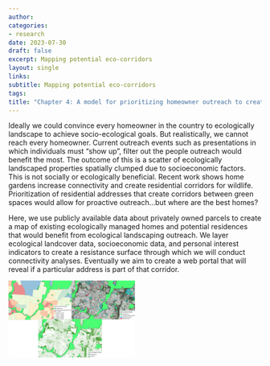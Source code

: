 ```yaml
---
author: 
categories:
- research
date: 2023-07-30
draft: false
excerpt: Mapping potential eco-corridors
layout: single
links:
subtitle: Mapping potential eco-corridors
tags:
title: "Chapter 4: A model for prioritizing homeowner outreach to create networks of urban eco-corridors"
---
```


Ideally we could convince every homeowner in the country to ecologically landscape to achieve socio-ecological goals. But realistically, we cannot reach every homeowner. Current outreach events such as presentations in which individuals must “show up”, filter out the people outreach would benefit the most. The outcome of this is a scatter of ecologically landscaped properties spatially clumped due to socioeconomic factors. This is not socially or ecologically beneficial. Recent work shows home gardens increase connectivity and create residential corridors for wildlife. Prioritization of residential addresses that create corridors between green spaces would allow for proactive outreach…but where are the best homes?
  
Here, we use publicly available data about privately owned parcels to create a map of existing ecologically managed homes and potential residences that would benefit from ecological landscaping outreach. We layer ecological landcover data, socioeconomic data, and personal interest indicators to create a resistance surface through which we will conduct connectivity analyses. Eventually we aim to create a web portal that will reveal if a particular address is part of that corridor.

<img src="IMG_21.png" alt="Resistance surface layers" width="50%"/>  


